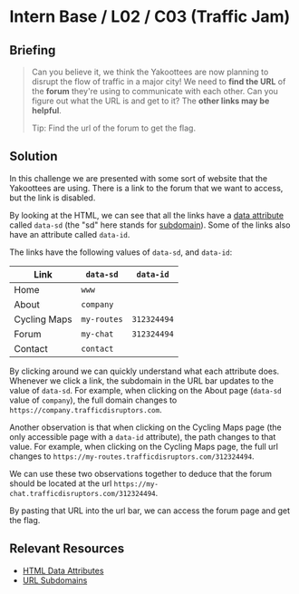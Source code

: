 # Intern Base / L02 / C03 (Traffic Jam)

## Briefing

> Can you believe it, we think the Yakoottees are now planning to disrupt the flow of traffic in a major city! We need to **find the URL** of the **forum** they're using to communicate with each other. Can you figure out what the URL is and get to it? The **other links may be helpful**.
>
> Tip: Find the url of the forum to get the flag.

## Solution

In this challenge we are presented with some sort of website that the Yakoottees are using. There is a link to the forum that we want to access, but the link is disabled.

By looking at the HTML, we can see that all the links have a [data attribute]([#relevant-resources](https://developer.mozilla.org/en-US/docs/Learn/HTML/Howto/Use_data_attributes)) called `data-sd` (the "sd" here stands for [subdomain](https://en.wikipedia.org/wiki/Subdomain)). Some of the links also have an attribute called `data-id`. 

The links have the following values of `data-sd`, and `data-id`:

| Link         | `data-sd`   | `data-id`   |
| ------------ | ----------- | ----------- |
| Home         | `www`       |             |
| About        | `company`   |             |
| Cycling Maps | `my-routes` | `312324494` |
| Forum        | `my-chat`   | `312324494` |
| Contact      | `contact`   |             |

By clicking around we can quickly understand what each attribute does. Whenever we click a link, the subdomain in the URL bar updates to the value of `data-sd`. For example, when clicking on the About page (`data-sd` value of `company`), the full domain changes to `https://company.trafficdisruptors.com`.

Another observation is that when clicking on the Cycling Maps page (the only accessible page with a `data-id` attribute), the path changes to that value. For example, when clicking on the Cycling Maps page, the full url changes to `https://my-routes.trafficdisruptors.com/312324494`.

We can use these two observations together to deduce that the forum should be located at the url `https://my-chat.trafficdisruptors.com/312324494`.

By pasting that URL into the url bar, we can access the forum page and get the flag.

## Relevant Resources

* [HTML Data Attributes](https://developer.mozilla.org/en-US/docs/Learn/HTML/Howto/Use_data_attributes)
* [URL Subdomains](https://en.wikipedia.org/wiki/Subdomain)